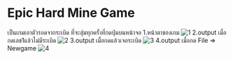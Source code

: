 # Epic Hard Mine Game
เป็นเกมเอาตัวรอดจากระเบิด ที่จะสุ่มทุกครั้งที่กดปุ่มบนหน้าจอ
1.หน้าตาของเกม
![1](https://user-images.githubusercontent.com/45365514/49273895-198b2580-f4a9-11e8-9215-dbd2c14e4f34.PNG)
2.output เมื่อกดเลข1แล้วไม่มีระเบิด
![2](https://user-images.githubusercontent.com/45365514/49273896-1a23bc00-f4a9-11e8-9698-6f4448a4035e.PNG)
3.output เมื่อกดแล้วเจอระเบิด
![3](https://user-images.githubusercontent.com/45365514/49273897-1a23bc00-f4a9-11e8-99bd-8988bb072a8d.PNG)
4.output เมื่อกด File => Newgame
![4](https://user-images.githubusercontent.com/45365514/49273899-1abc5280-f4a9-11e8-87a3-644b51ad5553.PNG)
